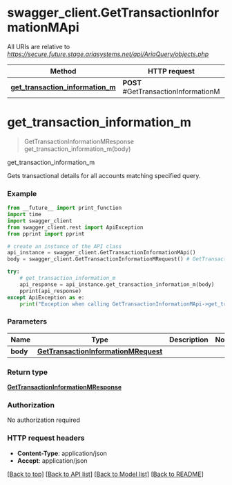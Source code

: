 # swagger_client.GetTransactionInformationMApi

All URIs are relative to *https://secure.future.stage.ariasystems.net/api/AriaQuery/objects.php*

Method | HTTP request | Description
------------- | ------------- | -------------
[**get_transaction_information_m**](GetTransactionInformationMApi.md#get_transaction_information_m) | **POST** #GetTransactionInformationM | get_transaction_information_m


# **get_transaction_information_m**
> GetTransactionInformationMResponse get_transaction_information_m(body)

get_transaction_information_m

Gets transactional details for all accounts matching specified query. 

### Example
```python
from __future__ import print_function
import time
import swagger_client
from swagger_client.rest import ApiException
from pprint import pprint

# create an instance of the API class
api_instance = swagger_client.GetTransactionInformationMApi()
body = swagger_client.GetTransactionInformationMRequest() # GetTransactionInformationMRequest | 

try:
    # get_transaction_information_m
    api_response = api_instance.get_transaction_information_m(body)
    pprint(api_response)
except ApiException as e:
    print("Exception when calling GetTransactionInformationMApi->get_transaction_information_m: %s\n" % e)
```

### Parameters

Name | Type | Description  | Notes
------------- | ------------- | ------------- | -------------
 **body** | [**GetTransactionInformationMRequest**](GetTransactionInformationMRequest.md)|  | 

### Return type

[**GetTransactionInformationMResponse**](GetTransactionInformationMResponse.md)

### Authorization

No authorization required

### HTTP request headers

 - **Content-Type**: application/json
 - **Accept**: application/json

[[Back to top]](#) [[Back to API list]](../README.md#documentation-for-api-endpoints) [[Back to Model list]](../README.md#documentation-for-models) [[Back to README]](../README.md)

